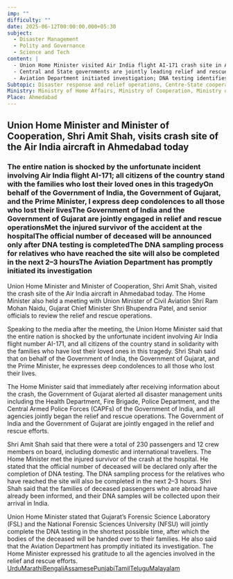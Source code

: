 ```yaml
---
imp: ""
difficulty: ""
date: 2025-06-12T00:00:00.000+05:30
subject:
  - Disaster Management
  - Polity and Governance
  - Science and Tech
content: |
  - Union Home Minister visited Air India flight AI-171 crash site in Ahmedabad.
  - Central and State governments are jointly leading relief and rescue operations.
  - Aviation Department initiated investigation; DNA testing identifies deceased passengers.
Subtopic: Disaster response and relief operations, Centre-State cooperation in governance, Forensic science and DNA technology, Role of Central Armed Police Forces (CAPFs)
Ministry: Ministry of Home Affairs, Ministry of Cooperation, Ministry of Civil Aviation
Place: Ahmedabad
---
```


## Union Home Minister and Minister of Cooperation, Shri Amit Shah, visits crash site of the Air India aircraft in Ahmedabad today

### The entire nation is shocked by the unfortunate incident involving Air India flight AI-171; all citizens of the country stand with the families who lost their loved ones in this tragedyOn behalf of the Government of India, the Government of Gujarat, and the Prime Minister, I express deep condolences to all those who lost their livesThe Government of India and the Government of Gujarat are jointly engaged in relief and rescue operationsMet the injured survivor of the accident at the hospitalThe official number of deceased will be announced only after DNA testing is completedThe DNA sampling process for relatives who have reached the site will also be completed in the next 2–3 hoursThe Aviation Department has promptly initiated its investigation

Union Home Minister and Minister of Cooperation, Shri Amit Shah, visited the crash site of the Air India aircraft in Ahmedabad today. The Home Minister also held a meeting with Union Minister of Civil Aviation Shri Ram Mohan Naidu, Gujarat Chief Minister Shri Bhupendra Patel, and senior officials to review the relief and rescue operations.

Speaking to the media after the meeting, the Union Home Minister said that the entire nation is shocked by the unfortunate incident involving Air India flight number AI-171, and all citizens of the country stand in solidarity with the families who have lost their loved ones in this tragedy. Shri Shah said that on behalf of the Government of India, the Government of Gujarat, and the Prime Minister, he expresses deep condolences to all those who lost their lives.

The Home Minister said that immediately after receiving information about the crash, the Government of Gujarat alerted all disaster management units including the Health Department, Fire Brigade, Police Department, and the Central Armed Police Forces (CAPFs) of the Government of India, and all agencies jointly began the relief and rescue operations. The Government of India and the Government of Gujarat are jointly engaged in the relief and rescue efforts.

Shri Amit Shah said that there were a total of 230 passengers and 12 crew members on board, including domestic and international travellers. The Home Minister met the injured survivor of the crash at the hospital. He stated that the official number of deceased will be declared only after the completion of DNA testing. The DNA sampling process for the relatives who have reached the site will also be completed in the next 2–3 hours. Shri Shah said that the families of deceased passengers who are abroad have already been informed, and their DNA samples will be collected upon their arrival in India.

Union Home Minister stated that Gujarat’s Forensic Science Laboratory (FSL) and the National Forensic Sciences University (NFSU) will jointly complete the DNA testing in the shortest possible time, after which the bodies of the deceased will be handed over to their families. He also said that the Aviation Department has promptly initiated its investigation. The Home Minister expressed his gratitude to all the agencies involved in the relief and rescue efforts.
[Urdu](https://pib.gov.in/PressReleasePage.aspx?PRID=2136090)[Marathi](https://pib.gov.in/PressReleasePage.aspx?PRID=2136093)[Bengali](https://pib.gov.in/PressReleasePage.aspx?PRID=2136148)[Assamese](https://pib.gov.in/PressReleasePage.aspx?PRID=2136226)[Punjabi](https://pib.gov.in/PressReleasePage.aspx?PRID=2136192)[Tamil](https://pib.gov.in/PressReleasePage.aspx?PRID=2136104)[Telugu](https://pib.gov.in/PressReleasePage.aspx?PRID=2136230)[Malayalam](https://pib.gov.in/PressReleasePage.aspx?PRID=2136070)